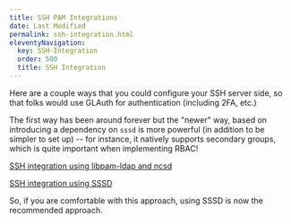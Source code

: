 ```yaml
---
title: SSH PAM Integrations
date: Last Modified 
permalink: ssh-integration.html
eleventyNavigation:
  key: SSH-Integration
  order: 500
  title: SSH Integration
---
```

Here are a couple ways that you could configure your SSH server side, so that folks would use GLAuth for authentication (including 2FA, etc.)

The first way has been around forever but the "newer" way, based on introducing a dependency on `sssd` is more powerful (in addition to be simpler to set up) -- for instance, it natively supports secondary groups, which is quite important when implementing RBAC!

[SSH integration using libpam-ldap and ncsd](ssh-libpam-ldap-ncsd.html)

[SSH integration using SSSD](ssh-sssd.html)

So, if you are comfortable with this approach, using SSSD is now the recommended approach.